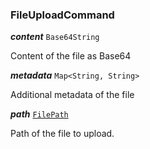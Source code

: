 

### FileUploadCommand





  
<article>

***content*** `Base64String` 

Content of the file as Base64

</article>
<article>

***metadata*** `Map<String, String>` 

Additional metadata of the file

</article>
<article>

***path*** [`FilePath`](/docs/file-models--page#filepath) 

Path of the file to upload.

</article>

